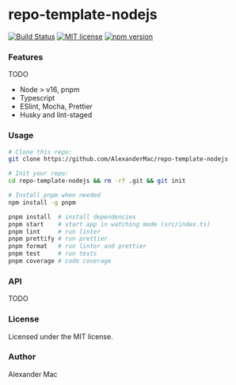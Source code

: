 # repo-template-nodejs

[![Build Status](https://github.com/AlexanderMac/repo-template-nodejs/workflows/CI/badge.svg)](https://github.com/AlexanderMac/repo-template-nodejs/actions?query=workflow%3ACI)
[![MIT license](https://img.shields.io/badge/license-MIT-brightgreen.svg)](https://opensource.org/licenses/MIT)
[![npm version](https://badge.fury.io/js/repo-template-nodejs.svg)](https://badge.fury.io/js/repo-template-nodejs)

### Features
TODO
- Node > v16, pnpm
- Typescript
- ESlint, Mocha, Prettier
- Husky and lint-staged

### Usage
```sh
# Clone this repo:
git clone https://github.com/AlexanderMac/repo-template-nodejs

# Init your repo:
cd repo-template-nodejs && rm -rf .git && git init

# Install pnpm when needed
npm install -g pnpm

pnpm install  # install dependencies
pnpm start    # start app in watching mode (src/index.ts)
pnpm lint     # run linter
pnpm prettify # run prettier
pnpm format   # run linter and prettier
pnpm test     # run tests
pnpm coverage # code coverage
```

### API
TODO

### License
Licensed under the MIT license.

### Author
Alexander Mac
